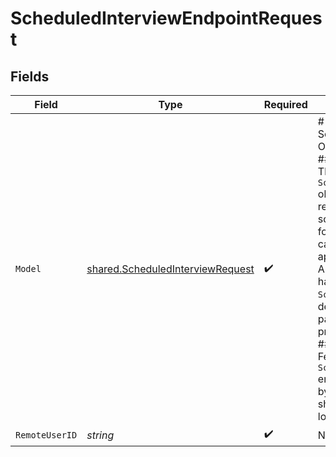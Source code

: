 # ScheduledInterviewEndpointRequest


## Fields

| Field                                                                                                                                                                                                                                                                                                                                                                                                         | Type                                                                                                                                                                                                                                                                                                                                                                                                          | Required                                                                                                                                                                                                                                                                                                                                                                                                      | Description                                                                                                                                                                                                                                                                                                                                                                                                   |
| ------------------------------------------------------------------------------------------------------------------------------------------------------------------------------------------------------------------------------------------------------------------------------------------------------------------------------------------------------------------------------------------------------------- | ------------------------------------------------------------------------------------------------------------------------------------------------------------------------------------------------------------------------------------------------------------------------------------------------------------------------------------------------------------------------------------------------------------- | ------------------------------------------------------------------------------------------------------------------------------------------------------------------------------------------------------------------------------------------------------------------------------------------------------------------------------------------------------------------------------------------------------------- | ------------------------------------------------------------------------------------------------------------------------------------------------------------------------------------------------------------------------------------------------------------------------------------------------------------------------------------------------------------------------------------------------------------- |
| `Model`                                                                                                                                                                                                                                                                                                                                                                                                       | [shared.ScheduledInterviewRequest](../../../pkg/models/shared/scheduledinterviewrequest.md)                                                                                                                                                                                                                                                                                                                   | :heavy_check_mark:                                                                                                                                                                                                                                                                                                                                                                                            | # The ScheduledInterview Object<br/>### Description<br/>The `ScheduledInterview` object is used to represent a scheduled interview for a given candidate’s application to a job. An `Application` can have multiple `ScheduledInterview`s depending on the particular hiring process.<br/>### Usage Example<br/>Fetch from the `LIST ScheduledInterviews` endpoint and filter by `interviewers` to show all office locations. |
| `RemoteUserID`                                                                                                                                                                                                                                                                                                                                                                                                | *string*                                                                                                                                                                                                                                                                                                                                                                                                      | :heavy_check_mark:                                                                                                                                                                                                                                                                                                                                                                                            | N/A                                                                                                                                                                                                                                                                                                                                                                                                           |
